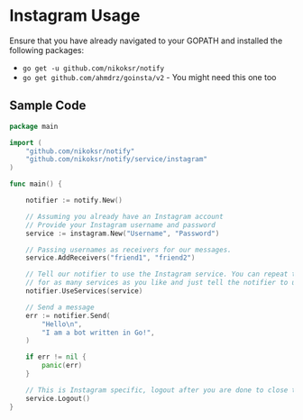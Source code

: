 # Instagram Usage

Ensure that you have already navigated to your GOPATH and installed the following packages:

* `go get -u github.com/nikoksr/notify`
* `go get github.com/ahmdrz/goinsta/v2` - You might need this one too


## Sample Code

```go
package main

import (
    "github.com/nikoksr/notify"
    "github.com/nikoksr/notify/service/instagram"
)

func main() {

    notifier := notify.New()

    // Assuming you already have an Instagram account
    // Provide your Instagram username and password
    service := instagram.New("Username", "Password")

    // Passing usernames as receivers for our messages.
    service.AddReceivers("friend1", "friend2")

    // Tell our notifier to use the Instagram service. You can repeat the above process
    // for as many services as you like and just tell the notifier to use them.
    notifier.UseServices(service)

    // Send a message
    err := notifier.Send(
        "Hello\n",
        "I am a bot written in Go!",
    )

    if err != nil {
        panic(err)
    }

    // This is Instagram specific, logout after you are done to close the session.
    service.Logout()
}
```